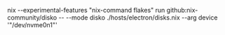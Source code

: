 nix --experimental-features "nix-command flakes" run github:nix-community/disko -- --mode disko ./hosts/electron/disks.nix --arg device '"/dev/nvme0n1"'
